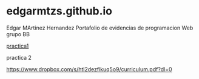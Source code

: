 # edgarmtzs.github.io
Edgar MArtinez Hernandez
Portafolio de evidencias de programacion Web grupo BB

<a href="https://edgarmtzs.github.io/MatrizdeEstilos.html">practica1 </a>




 practica 2
 
 https://www.dropbox.com/s/htl2dezflkuq5o9/curriculum.pdf?dl=0
 
 
